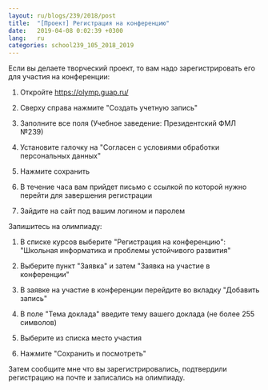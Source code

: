 ```yaml
---
layout: ru/blogs/239/2018/post
title:  "[Проект] Регистрация на конференцию"
date:   2019-04-08 0:02:39 +0300
lang:   ru
categories: school239_105_2018_2019
---
```


Если вы делаете творческий проект, то вам надо зарегистрировать его для участия на конференции:

1) Откройте https://olymp.guap.ru/

2) Сверху справа нажмите "Создать учетную запись"

3) Заполните все поля (Учебное заведение: Президентский ФМЛ №239)

4) Установите галочку на "Согласен с условиями обработки персональных данных"

5) Нажмите сохранить

6) В течение часа вам прийдет письмо с ссылкой по которой нужно перейти для завершения регистрации

7) Зайдите на сайт под вашим логином и паролем

Запишитесь на олимпиаду:

1) В списке курсов выберите "Регистрация на конференцию": "Школьная информатика и проблемы устойчивого развития"

2) Выберите пункт "Заявка" и затем "Заявка на участие в конференции"

3) В заявке на участие в конференции перейдите во вкладку "Добавить запись"

4) В поле "Тема доклада" введите тему вашего доклада (не более 255 символов)

5) Выберите из списка место участия

6) Нажмите "Сохранить и посмотреть"

Затем сообщите мне что вы зарегистрировались, подтвердили регистрацию на почте и записались на олимпиаду.
